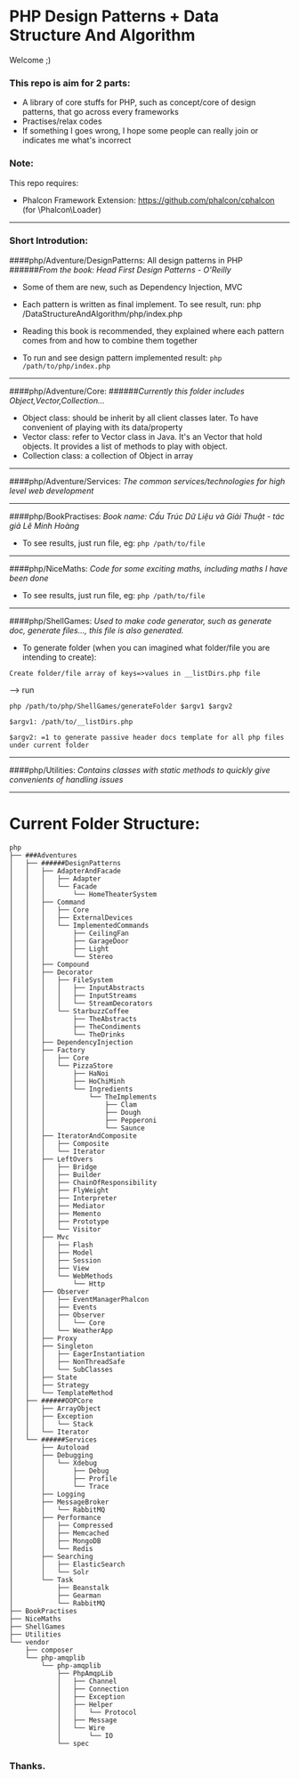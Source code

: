 # PHP Design Patterns + Data Structure And Algorithm

Welcome ;)

### This repo is aim for 2 parts:
- A library of core stuffs for PHP, such as concept/core of design patterns, that go across every frameworks
- Practises/relax codes
- If something I goes wrong, I hope some people can really join or indicates me what's incorrect


### Note:
This repo requires:  
 - Phalcon Framework Extension: https://github.com/phalcon/cphalcon (for \Phalcon\Loader)
 
 
 
------------------

### Short Introdution:

####php/Adventure/DesignPatterns: All design patterns in PHP
######*From the book: Head First Design Patterns - O'Reilly*
- Some of them are new, such as Dependency Injection, MVC
- Each pattern is written as final implement. To see result, run: php /DataStructureAndAlgorithm/php/index.php
- Reading this book is recommended, they explained where each pattern comes from and how to combine them together

- To run and see design pattern implemented result:
`php /path/to/php/index.php`

------------------

####php/Adventure/Core: 
######*Currently this folder includes Object,Vector,Collection...*
- Object class: should be inherit by all client classes later. To have convenient of playing with its data/property
- Vector class: refer to Vector class in Java. It's an Vector that hold objects. It provides a list of methods to play with object. 
- Collection class: a collection of Object in array

------------------

####php/Adventure/Services: 
*The common services/technologies for high level web development*

------------------

####php/BookPractises: 
*Book name: Cấu Trúc Dữ Liệu và Giải Thuật - tác giả Lê Minh Hoàng*

- To see results, just run file, eg: `php /path/to/file`

------------------

####php/NiceMaths: 
*Code for some exciting maths, including maths I have been done*
- To see results, just run file, eg: `php /path/to/file`

------------------

####php/ShellGames: 
*Used to make code generator, such as generate doc, generate files..., this file is also generated.*
- To generate folder (when you can imagined what folder/file you are intending to create):

`Create folder/file array of keys=>values in __listDirs.php file`

--> run
 
`php /path/to/php/ShellGames/generateFolder $argv1 $argv2`

`$argv1: /path/to/__listDirs.php`
 
`$argv2: =1 to generate passive header docs template for all php files under current folder`

------------------

####php/Utilities: 
*Contains classes with static methods to quickly give convenients of handling issues*



------------------

# Current Folder Structure:
```
php
├── ###Adventures
│   ├── ######DesignPatterns
│   │   ├── AdapterAndFacade
│   │   │   ├── Adapter
│   │   │   └── Facade
│   │   │       └── HomeTheaterSystem
│   │   ├── Command
│   │   │   ├── Core
│   │   │   ├── ExternalDevices
│   │   │   └── ImplementedCommands
│   │   │       ├── CeilingFan
│   │   │       ├── GarageDoor
│   │   │       ├── Light
│   │   │       └── Stereo
│   │   ├── Compound
│   │   ├── Decorator
│   │   │   ├── FileSystem
│   │   │   │   ├── InputAbstracts
│   │   │   │   ├── InputStreams
│   │   │   │   └── StreamDecorators
│   │   │   └── StarbuzzCoffee
│   │   │       ├── TheAbstracts
│   │   │       ├── TheCondiments
│   │   │       └── TheDrinks
│   │   ├── DependencyInjection
│   │   ├── Factory
│   │   │   ├── Core
│   │   │   └── PizzaStore
│   │   │       ├── HaNoi
│   │   │       ├── HoChiMinh
│   │   │       └── Ingredients
│   │   │           └── TheImplements
│   │   │               ├── Clam
│   │   │               ├── Dough
│   │   │               ├── Pepperoni
│   │   │               └── Saunce
│   │   ├── IteratorAndComposite
│   │   │   ├── Composite
│   │   │   └── Iterator
│   │   ├── LeftOvers
│   │   │   ├── Bridge
│   │   │   ├── Builder
│   │   │   ├── ChainOfResponsibility
│   │   │   ├── FlyWeight
│   │   │   ├── Interpreter
│   │   │   ├── Mediator
│   │   │   ├── Memento
│   │   │   ├── Prototype
│   │   │   └── Visitor
│   │   ├── Mvc
│   │   │   ├── Flash
│   │   │   ├── Model
│   │   │   ├── Session
│   │   │   ├── View
│   │   │   └── WebMethods
│   │   │       └── Http
│   │   ├── Observer
│   │   │   ├── EventManagerPhalcon
│   │   │   ├── Events
│   │   │   ├── Observer
│   │   │   │   └── Core
│   │   │   └── WeatherApp
│   │   ├── Proxy
│   │   ├── Singleton
│   │   │   ├── EagerInstantiation
│   │   │   ├── NonThreadSafe
│   │   │   └── SubClasses
│   │   ├── State
│   │   ├── Strategy
│   │   └── TemplateMethod
│   ├── ######OOPCore
│   │   ├── ArrayObject
│   │   ├── Exception
│   │   │   └── Stack
│   │   └── Iterator
│   └── ######Services
│       ├── Autoload
│       ├── Debugging
│       │   └── Xdebug
│       │       ├── Debug
│       │       ├── Profile
│       │       └── Trace
│       ├── Logging
│       ├── MessageBroker
│       │   └── RabbitMQ
│       ├── Performance
│       │   ├── Compressed
│       │   ├── Memcached
│       │   ├── MongoDB
│       │   └── Redis
│       ├── Searching
│       │   ├── ElasticSearch
│       │   └── Solr
│       └── Task
│           ├── Beanstalk
│           ├── Gearman
│           └── RabbitMQ
├── BookPractises
├── NiceMaths
├── ShellGames
├── Utilities
└── vendor
    ├── composer
    └── php-amqplib
        └── php-amqplib
            ├── PhpAmqpLib
            │   ├── Channel
            │   ├── Connection
            │   ├── Exception
            │   ├── Helper
            │   │   └── Protocol
            │   ├── Message
            │   └── Wire
            │       └── IO
            └── spec

```



### Thanks.
